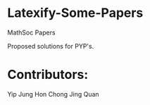# Latexify-Some-Papers
MathSoc Papers

Proposed solutions for PYP's. 

# Contributors:
Yip Jung Hon
Chong Jing Quan 
